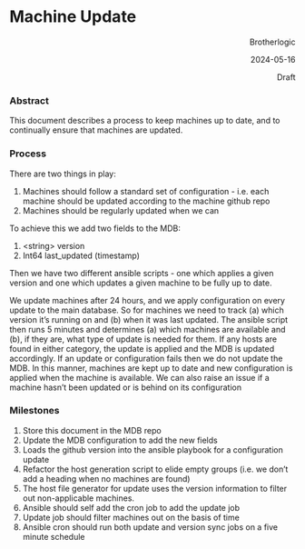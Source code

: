<!-----



Conversion time: 0.304 seconds.


Using this Markdown file:

1. Paste this output into your source file.
2. See the notes and action items below regarding this conversion run.
3. Check the rendered output (headings, lists, code blocks, tables) for proper
   formatting and use a linkchecker before you publish this page.

Conversion notes:

* Docs to Markdown version 1.0β36
* Fri May 17 2024 06:30:35 GMT-0700 (PDT)
* Source doc: Machine Update
----->



# Machine Update

<p style="text-align: right">
Brotherlogic</p>


<p style="text-align: right">
2024-05-16</p>


<p style="text-align: right">
Draft</p>



### Abstract

This document describes a process to keep machines up to date, and to continually ensure that machines are updated.


### Process

There are two things in play:



1. Machines should follow a standard set of configuration - i.e. each machine should be updated according to the machine github repo
2. Machines should be regularly updated when we can

To achieve this we add two fields to the MDB:



1. &lt;string> version
2. Int64 last_updated (timestamp)

Then we have two different ansible scripts - one which applies a given version and one which updates a given machine to be fully up to date.

We update machines after 24 hours, and we apply configuration on every update to the main database. So for machines we need to track (a) which version it’s running on and (b) when it was last updated. The ansible script then runs 5 minutes and determines (a) which machines are available and (b), if they are, what type of update is needed for them. If any hosts are found in either category, the update is applied and the MDB is updated accordingly. If an update or configuration fails then we do not update the MDB. In this manner, machines are kept up to date and new configuration is applied when the machine is available. We can also raise an issue if a machine hasn’t been updated or is behind on its configuration 


### Milestones



1. Store this document in the MDB repo
2. Update the MDB configuration to add the new fields
3. Loads the github version into the ansible playbook for a configuration update
4. Refactor the host generation script to elide empty groups (i.e. we don’t add a heading when no machines are found)
5. The host file generator for update uses the version information to filter out non-applicable machines.
6. Ansible should self add the cron job to add the update job
7. Update job should filter machines out on the basis of time
8. Ansible cron should run both update and version sync jobs on a five minute schedule
